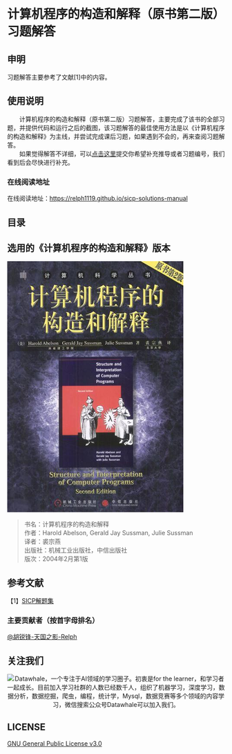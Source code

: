 # 计算机程序的构造和解释（原书第二版）习题解答
## 申明
习题解答主要参考了文献[1]中的内容。

## 使用说明
&emsp;&emsp;计算机程序的构造和解释（原书第二版）习题解答，主要完成了该书的全部习题，并提供代码和运行之后的截图，该习题解答的最佳使用方法是以《计算机程序的构造和解释》为主线，并尝试完成课后习题，如果遇到不会的，再来查阅习题解答。  
&emsp;&emsp;如果觉得解答不详细，可以[点击这里](https://github.com/relph1119/sicp-solutions-manual/issues)提交你希望补充推导或者习题编号，我们看到后会尽快进行补充。

### 在线阅读地址
在线阅读地址：https://relph1119.github.io/sicp-solutions-manual

## 目录

## 选用的《计算机程序的构造和解释》版本
<img src="https://github.com/relph1119/sicp-solutions-manual/blob/master/res/sicp-book.jpg?raw=true" width="408" height= "580">

> 书名：计算机程序的构造和解释<br/>
> 作者：Harold Abelson, Gerald Jay Sussman, Julie Sussman<br/>
> 译者：裘宗燕<br/>
> 出版社：机械工业出版社，中信出版社<br/>
> 版次：2004年2月第1版<br/>

## 参考文献
【1】[SICP解题集](https://sicp.readthedocs.io/en/latest/)

### 主要贡献者（按首字母排名）
 [@胡锐锋-天国之影-Relph](https://github.com/Relph1119)

## 关注我们
<div align=center><img src="https://raw.githubusercontent.com/datawhalechina/pumpkin-book/master/res/qrcode.jpeg" width = "250" height = "270" alt="Datawhale，一个专注于AI领域的学习圈子。初衷是for the learner，和学习者一起成长。目前加入学习社群的人数已经数千人，组织了机器学习，深度学习，数据分析，数据挖掘，爬虫，编程，统计学，Mysql，数据竞赛等多个领域的内容学习，微信搜索公众号Datawhale可以加入我们。"></div>

## LICENSE
[GNU General Public License v3.0](https://github.com/relph1119/sicp-solutions-manual/blob/master/LICENSE)